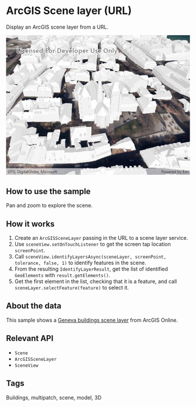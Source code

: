 # ArcGIS Scene layer (URL)
Display an ArcGIS scene layer from a URL.

![](SceneLayerUrl.jpg)

## How to use the sample
Pan and zoom to explore the scene.

## How it works
1. Create an `ArcGISSceneLayer` passing in the URL to a scene layer service.
2. Use `sceneView.setOnTouchListener` to get the screen tap location `screenPoint`.
3. Call `sceneView.identifyLayersAsync(sceneLayer, screenPoint, tolerance, false, 1)` to identify features in the scene.
4. From the resulting `IdentifyLayerResult`, get the list of identified `GeoElements` with `result.getElements()`.
5. Get the first element in the list, checking that it is a feature, and call `sceneLayer.selectFeature(feature)` to select it.

## About the data

This sample shows a [Geneva buildings scene layer](https://www.arcgis.com/home/item.html?id=033ecf268ae34489ac9aa1e88cd70860) from ArcGIS Online.

## Relevant API
* `Scene`
* `ArcGISSceneLayer`
* `SceneView`

## Tags
Buildings, multipatch, scene, model, 3D